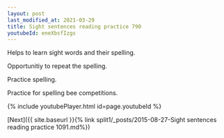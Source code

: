 ```yaml
---
layout: post
last_modified_at: 2021-03-29
title: Sight sentences reading practice 790
youtubeId: eneXbsfIzgs
---
```

 
 
Helps to learn sight words and their spelling.

Opportunitiy to repeat the spelling. 

Practice spelling. 
 
Practice for spelling bee competitions. 
 
{% include youtubePlayer.html id=page.youtubeId %}
 
 

[Next]({{ site.baseurl }}{% link  split1/_posts/2015-08-27-Sight sentences reading practice 1091.md%})
 
